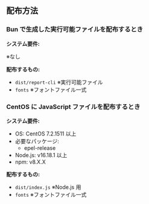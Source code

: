 ## 配布方法

### Bun で生成した実行可能ファイルを配布するとき

**システム要件:**

※なし

**配布するもの:**

- `dist/report-cli` ※実行可能ファイル
- `fonts` ※フォントファイル一式

### CentOS に JavaScript ファイルを配布するとき

**システム要件:**

- OS: CentOS 7.2.1511 以上
- 必要なパッケージ:
  - epel-release
- Node.js: v16.18.1 以上
- npm: v8.X.X

**配布するもの:**

- `dist/index.js` ※Node.js 用
- `fonts` ※フォントファイル一式
